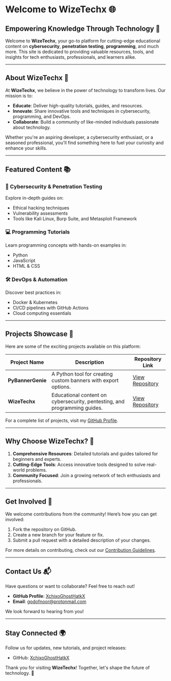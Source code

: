 # Welcome to WizeTechx 🌐

## Empowering Knowledge Through Technology 🚀

Welcome to **WizeTechx**, your go-to platform for cutting-edge educational content on **cybersecurity**, **penetration testing**, **programming**, and much more. This site is dedicated to providing valuable resources, tools, and insights for tech enthusiasts, professionals, and learners alike.

---

## About WizeTechx 🧠

At **WizeTechx**, we believe in the power of technology to transform lives. Our mission is to:

- **Educate**: Deliver high-quality tutorials, guides, and resources.
- **Innovate**: Share innovative tools and techniques in cybersecurity, programming, and DevOps.
- **Collaborate**: Build a community of like-minded individuals passionate about technology.

Whether you're an aspiring developer, a cybersecurity enthusiast, or a seasoned professional, you'll find something here to fuel your curiosity and enhance your skills.

---

## Featured Content 📚

### 🔐 Cybersecurity & Penetration Testing
Explore in-depth guides on:
- Ethical hacking techniques
- Vulnerability assessments
- Tools like Kali Linux, Burp Suite, and Metasploit Framework

### 💻 Programming Tutorials
Learn programming concepts with hands-on examples in:
- Python
- JavaScript
- HTML & CSS

### 🛠️ DevOps & Automation
Discover best practices in:
- Docker & Kubernetes
- CI/CD pipelines with GitHub Actions
- Cloud computing essentials

---

## Projects Showcase 🚧

Here are some of the exciting projects available on this platform:

| Project Name      | Description                                                                 | Repository Link                                                                 |
|-------------------|-----------------------------------------------------------------------------|--------------------------------------------------------------------------------|
| **PyBannerGenie** | A Python tool for creating custom banners with export options.             | [View Repository](https://github.com/XchixoGhostHatkX/PyBannerGenie)           |
| **WizeTechx**     | Educational content on cybersecurity, pentesting, and programming guides.  | [View Repository](https://github.com/XchixoGhostHatkX/WizeTechx)               |

For a complete list of projects, visit my [GitHub Profile](https://github.com/XchixoGhostHatkX).

---

## Why Choose WizeTechx? 🤔

1. **Comprehensive Resources**: Detailed tutorials and guides tailored for beginners and experts.
2. **Cutting-Edge Tools**: Access innovative tools designed to solve real-world problems.
3. **Community Focused**: Join a growing network of tech enthusiasts and professionals.

---

## Get Involved 🤝

We welcome contributions from the community! Here’s how you can get involved:

1. Fork the repository on GitHub.
2. Create a new branch for your feature or fix.
3. Submit a pull request with a detailed description of your changes.

For more details on contributing, check out our [Contribution Guidelines](https://github.com/XchixoGhostHatkX/WizeTechx/blob/my-pages/CONTRIBUTING.md).

---

## Contact Us 📬

Have questions or want to collaborate? Feel free to reach out!

- **GitHub Profile**: [XchixoGhostHatkX](https://github.com/XchixoGhostHatkX)
- **Email**: [godofnoor@protonmail.com](mailto:godofnoor@protonmail.com)

We look forward to hearing from you!

---

## Stay Connected 🌍

Follow us for updates, new tutorials, and project releases:
- GitHub: [XchixoGhostHatkX](https://github.com/XchixoGhostHatkX)

Thank you for visiting **WizeTechx**! Together, let's shape the future of technology. 🚀
